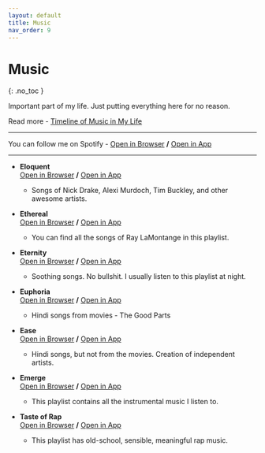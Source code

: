 ```yaml
---
layout: default
title: Music
nav_order: 9
---
```


# Music
{: .no_toc }

Important part of my life. Just putting everything here for no reason.

Read more - [Timeline of Music in My Life](https://rishi.ml/2020/music-timeline/)

---

You can follow me on Spotify - [Open in Browser](https://open.spotify.com/user/12ti9jr3haa5n8ni51xvatogw?si=aSlK2eUUTUeTSzthwrHEhg) __/__ [Open in App](spotify:user:12ti9jr3haa5n8ni51xvatogw)

---

- __Eloquent__ <br> [Open in Browser](https://open.spotify.com/playlist/6KyM5AKJXmTX0tylcdoX53?si=L8K4TUCRTl2xjQVgz-nYug) __/__ [Open in App](spotify:playlist:6KyM5AKJXmTX0tylcdoX53)
    - Songs of Nick Drake, Alexi Murdoch, Tim Buckley, and other awesome artists.


- __Ethereal__ <br> [Open in Browser](https://open.spotify.com/playlist/44sfhLkILUH6Bta2xVI32C?si=i1Xa0IcMQZWCOApUCcjzCg) __/__ [Open in App](spotify:playlist:44sfhLkILUH6Bta2xVI32C)
    - You can find all the songs of Ray LaMontange in this playlist.


- __Eternity__ <br> [Open in Browser](https://open.spotify.com/playlist/7M5Kce3y0cUSkruDTrf9yB?si=hsiV_ccCRSiZURmpY9KbXA) __/__ [Open in App](spotify:playlist:7M5Kce3y0cUSkruDTrf9yB)
    - Soothing songs. No bullshit. I usually listen to this playlist at night.

- __Euphoria__ <br> [Open in Browser](https://open.spotify.com/playlist/5httNYQvdHBfSIZo2QZf1y?si=GbuoutLNQc-HYjzcIpWOew) __/__ [Open in App](spotify:playlist:5httNYQvdHBfSIZo2QZf1y)
    - Hindi songs from movies - The Good Parts


- __Ease__ <br> [Open in Browser](https://open.spotify.com/playlist/1Rlk75jMC4mITqNvVKsko7?si=Ymv9c0kkQhaX0ucboQJ6hA) __/__ [Open in App](spotify:playlist:1Rlk75jMC4mITqNvVKsko7)
    - Hindi songs, but not from the movies. Creation of independent artists.


- __Emerge__ <br> [Open in Browser](https://open.spotify.com/playlist/40LijXBj6CmsIaZoMZTpzS?si=GxgFPTuXRcSh6NKDBzSUuA) __/__ [Open in App](spotify:playlist:40LijXBj6CmsIaZoMZTpzS)
    - This playlist contains all the instrumental music I listen to.


- __Taste of Rap__ <br> [Open in Browser](https://open.spotify.com/playlist/3L0rEWBVrEbXgxC7X1omYe?si=wuuj8FzKROuHOBD4ealqYA) __/__ [Open in App](spotify:playlist:3L0rEWBVrEbXgxC7X1omYe)
    - This playlist has old-school, sensible, meaningful rap music.

